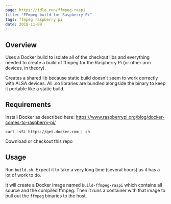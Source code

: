 ```yaml
---
page: https://idle.run/ffmpeg-raspi
title: "FFmpeg build for Raspberry Pi"
tags: ffmpeg raspberry pi
date: 2018-11-09
---
```


## Overview

Uses a Docker build to isolate all of the checkout libs and everything needed to create a
build of ffmpeg for the Raspberry Pi (or other arm devices, in theory).

Creates a shared lib because static build doesn't seem to work correctly with ALSA devices. All .so libraries are bundled alongside the binary to keep it portable like a static build.

## Requirements

Install Docker as described here: https://www.raspberrypi.org/blog/docker-comes-to-raspberry-pi/

```
curl -sSL https://get.docker.com | sh
```

Download or checkout this repo

## Usage

Run `build.sh`. Expect it to take a very long time (several hours) as it has a lot of work to do.

It will create a Docker image named `build-ffmpeg-raspi` which contains all source and the compiled ffmpeg. Then it runs a container with that image to pull out the `ffmpeg` binaries to the host.
